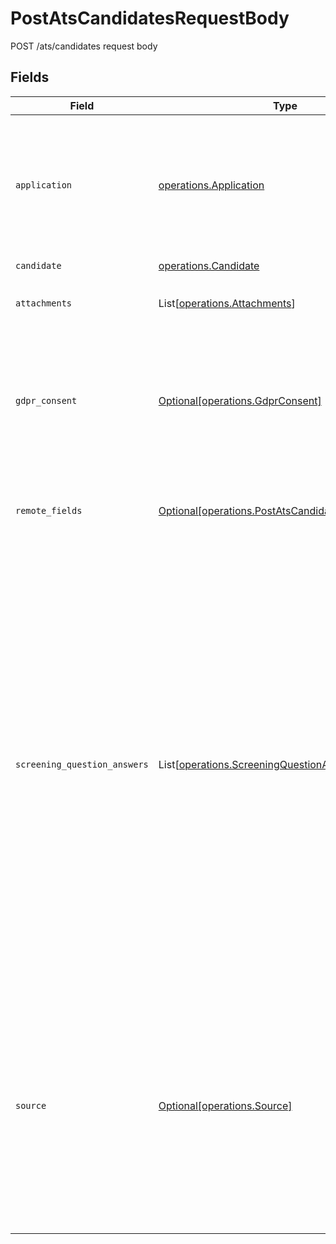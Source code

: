 # PostAtsCandidatesRequestBody

POST /ats/candidates request body


## Fields

| Field                                                                                                                                                                                                                                                                                                                                     | Type                                                                                                                                                                                                                                                                                                                                      | Required                                                                                                                                                                                                                                                                                                                                  | Description                                                                                                                                                                                                                                                                                                                               | Example                                                                                                                                                                                                                                                                                                                                   |
| ----------------------------------------------------------------------------------------------------------------------------------------------------------------------------------------------------------------------------------------------------------------------------------------------------------------------------------------- | ----------------------------------------------------------------------------------------------------------------------------------------------------------------------------------------------------------------------------------------------------------------------------------------------------------------------------------------- | ----------------------------------------------------------------------------------------------------------------------------------------------------------------------------------------------------------------------------------------------------------------------------------------------------------------------------------------- | ----------------------------------------------------------------------------------------------------------------------------------------------------------------------------------------------------------------------------------------------------------------------------------------------------------------------------------------- | ----------------------------------------------------------------------------------------------------------------------------------------------------------------------------------------------------------------------------------------------------------------------------------------------------------------------------------------- |
| `application`                                                                                                                                                                                                                                                                                                                             | [operations.Application](../../models/operations/application.md)                                                                                                                                                                                                                                                                          | :heavy_check_mark:                                                                                                                                                                                                                                                                                                                        | Currently, every candidate has one application. If you are interested in talent pools, please contact Kombo.                                                                                                                                                                                                                              |                                                                                                                                                                                                                                                                                                                                           |
| `candidate`                                                                                                                                                                                                                                                                                                                               | [operations.Candidate](../../models/operations/candidate.md)                                                                                                                                                                                                                                                                              | :heavy_check_mark:                                                                                                                                                                                                                                                                                                                        | N/A                                                                                                                                                                                                                                                                                                                                       |                                                                                                                                                                                                                                                                                                                                           |
| `attachments`                                                                                                                                                                                                                                                                                                                             | List[[operations.Attachments](../../models/operations/attachments.md)]                                                                                                                                                                                                                                                                    | :heavy_minus_sign:                                                                                                                                                                                                                                                                                                                        | Array of the attachments you would like upload.                                                                                                                                                                                                                                                                                           |                                                                                                                                                                                                                                                                                                                                           |
| `gdpr_consent`                                                                                                                                                                                                                                                                                                                            | [Optional[operations.GdprConsent]](../../models/operations/gdprconsent.md)                                                                                                                                                                                                                                                                | :heavy_minus_sign:                                                                                                                                                                                                                                                                                                                        | Optional GDPR consent information required in some jurisdictions (like the Czech Republic or Slovakia).                                                                                                                                                                                                                                   |                                                                                                                                                                                                                                                                                                                                           |
| `remote_fields`                                                                                                                                                                                                                                                                                                                           | [Optional[operations.PostAtsCandidatesRemoteFields]](../../models/operations/postatscandidatesremotefields.md)                                                                                                                                                                                                                            | :heavy_minus_sign:                                                                                                                                                                                                                                                                                                                        | Additional fields that we will pass through to specific ATS systems.                                                                                                                                                                                                                                                                      |                                                                                                                                                                                                                                                                                                                                           |
| `screening_question_answers`                                                                                                                                                                                                                                                                                                              | List[[operations.ScreeningQuestionAnswers](../../models/operations/screeningquestionanswers.md)]                                                                                                                                                                                                                                          | :heavy_minus_sign:                                                                                                                                                                                                                                                                                                                        | Array of answers to screening questions. Currently, not all question types are supported and unsupported ones will not be submitted.<br/><br/>The available questions a job can be retrieved from the get jobs endpoint. The answers will be validated based on the format of the the questions. Make sure to follow this schema to avoid errors. | [{"answer":"Yes","question_id":"D8yPrjXXvA2XeBksTmrVvKSn"}]                                                                                                                                                                                                                                                                               |
| `source`                                                                                                                                                                                                                                                                                                                                  | [Optional[operations.Source]](../../models/operations/source.md)                                                                                                                                                                                                                                                                          | :heavy_minus_sign:                                                                                                                                                                                                                                                                                                                        | Optional source information that will be attached to the candidate. If you're a job board or recruiting service, you can use this to make sure your customers can see which candidates came from you.                                                                                                                                     |                                                                                                                                                                                                                                                                                                                                           |